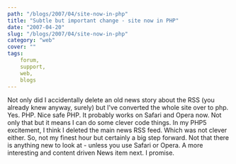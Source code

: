 ```yaml
---
path: "/blogs/2007/04/site-now-in-php"
title: "Subtle but important change - site now in PHP"
date: "2007-04-20"
slug: "/blogs/2007/04/site-now-in-php"
category: "web"
cover: ""
tags:
    forum,
    support,
    web,
    blogs
---
```


Not only did I accidentally delete an old news story about the RSS (you already knew anyway, surely) but I've converted the whole site over to php. Yes. PHP. Nice safe PHP. It probably works on Safari and Opera now. Not only that but it means I can do some clever code things. In my PHP5 excitement, I think I deleted the main news RSS feed. Which was not clever either. So, not my finest hour but certainly a big step forward. Not that there is anything new to look at - unless you use Safari or Opera. A more interesting and content driven News item next. I promise.